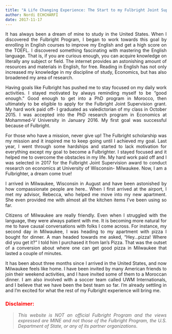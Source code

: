 ```yaml
---
title: "A Life Changing Experience: The Start to my Fulbright Joint Supervision Program"
author: Nordi ECHCHARFI
date: 2017-11-17
---
```


<style>body {text-align: justify}</style>
<style>body {"font-family: Bitter; font-size:3pt; text-align: justify}</style>


It has always been a dream of mine to study in the United States.
When I discovered the Fulbright Program, I began to work towards 
this goal by enrolling in English courses to improve my English 
and get a high score on the TOEFL. I discovered something fascinating 
with mastering the English language. That is, if you are curious enough,
you can acquire knowledge on literally any subject or field. The internet
provides an astonishing amount of resources and materials in English, for free.
Reading in English has not only increased my knowledge in my discipline of study, 
Economics, but has also broadened my area of research.

Having goals like Fulbright has pushed me to stay focused on my daily work activities.
I stayed motivated by always reminding myself to be “good enough.” Good enough to get into
a PhD program in Morocco, then ultimately to be eligible to apply for the Fulbright Joint 
Supervision grant. My hard work paid off- I graduated as valedictorian of my class in
October 2015. I was accepted into the PhD research program in Economics at Mohammed-V 
University in January 2016. My first goal was successful because of Fulbright.

For those who have a mission, never give up! The Fulbright scholarship was my mission 
and it inspired me to keep going until I achieved my goal. Last year, I went through some 
hardships and started to lack motivation for everything except my goal to become 
a Fulbrighter. I stayed focused and it helped me to overcome the obstacles in my life.
My hard work paid off and I was selected in 2017 for the Fulbright Joint Supervision award
to conduct research on economics at University of Wisconsin- Milwaukee. 
Now, I am a Fulbrighter, a dream come true!


I arrived in Milwaukee, Wisconsin in August and have been astonished by how compassionate 
people are here.. When I first arrived at the airport, I met my advisor, Rebecca,
who helped me move into my new apartment. She even provided me with almost all the kitchen items
I’ve been using so far.

Citizens of Milwaukee are really friendly. Even when I struggled with the language,
they were always patient with me. It is becoming more natural for me to have causal 
conversations with folks I come across. For instance, my second day in Milwaukee, 
I was heading to my apartment with pizza I bought for dinner. A man headed towards 
me asked, “Hey…pizza! Where did you get it?” I told him I purchased it from Ian’s Pizza.
That was the outset of a conversion about where one can get good pizza in Milwaukee that
lasted a couple of minutes.

It has been about three months since I arrived in the United States, and now Milwaukee
feels like home. I have been invited by many American friends to join their weekend 
activities, and I have invited some of them to a Moroccan dinner. I am also involved 
with a soccer team called UWM Internationals, and I believe that we have been the best 
team so far. I’m already settling in and I’m excited for what the rest of my Fulbright
experience will bring me.


### <span style="color:red"> **Disclaimer**:</span>
   
> *This website is NOT an official Fulbright Program and the views expressed are MINE and not those of the Fulbright Program, the U.S. Department of State, or any of its partner organizations*.

